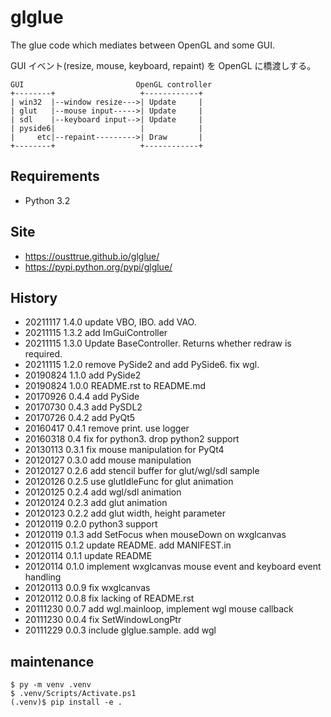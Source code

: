 # glglue

The glue code which mediates between OpenGL and some GUI.

GUI イベント(resize, mouse, keyboard, repaint) を OpenGL に橋渡しする。

```                           
GUI                         OpenGL controller
+--------+                   +------------+
| win32  |--window resize--->| Update     |
| glut   |--mouse input----->| Update     |
| sdl    |--keyboard input-->| Update     |
| pyside6|                   |            |
|     etc|--repaint--------->| Draw       |
+--------+                   +------------+
```

## Requirements

* Python 3.2

## Site

* <https://ousttrue.github.io/glglue/>
* <https://pypi.python.org/pypi/glglue/>

## History

* 20211117 1.4.0 update VBO, IBO. add VAO.
* 20211115 1.3.2 add ImGuiController
* 20211115 1.3.0 Update BaseController. Returns whether redraw is required.
* 20211115 1.2.0 remove PySide2 and add PySide6. fix wgl.
* 20190824 1.1.0 add PySide2
* 20190824 1.0.0 README.rst to README.md
* 20170926 0.4.4 add PySide
* 20170730 0.4.3 add PySDL2
* 20170726 0.4.2 add PyQt5
* 20160417 0.4.1 remove print. use logger
* 20160318 0.4 fix for python3. drop python2 support
* 20130113 0.3.1 fix mouse manipulation for PyQt4
* 20120127 0.3.0 add mouse manipulation
* 20120127 0.2.6 add stencil buffer for glut/wgl/sdl sample
* 20120126 0.2.5 use glutIdleFunc for glut animation
* 20120125 0.2.4 add wgl/sdl animation
* 20120124 0.2.3 add glut animation
* 20120123 0.2.2 add glut width, height parameter
* 20120119 0.2.0 python3 support
* 20120119 0.1.3 add SetFocus when mouseDown on wxglcanvas
* 20120115 0.1.2 update README. add MANIFEST.in
* 20120114 0.1.1 update README
* 20120114 0.1.0 implement wxglcanvas mouse event and keyboard event handling
* 20120113 0.0.9 fix wxglcanvas
* 20120112 0.0.8 fix lacking of README.rst
* 20111230 0.0.7 add wgl.mainloop, implement wgl mouse callback
* 20111230 0.0.4 fix SetWindowLongPtr
* 20111229 0.0.3 include glglue.sample. add wgl

## maintenance

```
$ py -m venv .venv
$ .venv/Scripts/Activate.ps1
(.venv)$ pip install -e .
```
